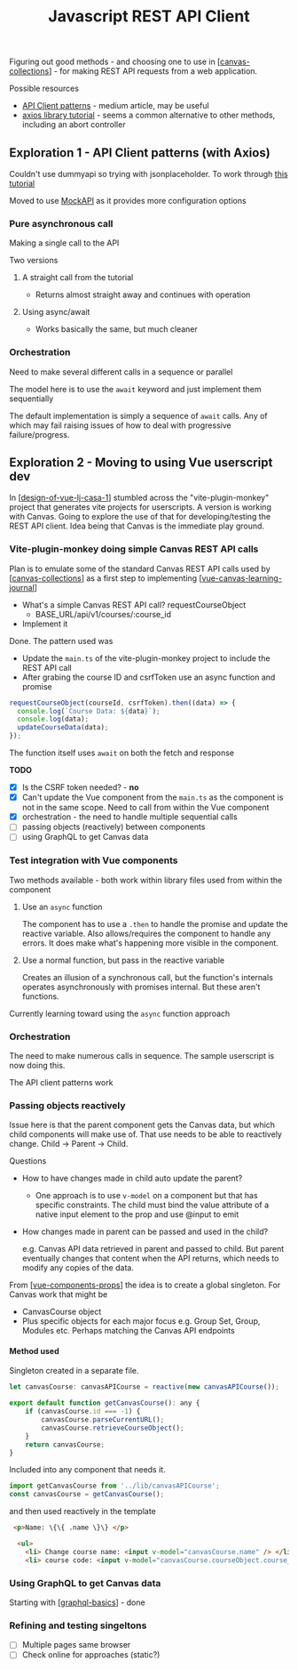 ﻿---
backlinks:
- title: Design of the VUE Learning Journal CASA
  url: /memex/sense/CASA/design-of-vue-lj-casa-1.html
- title: Web development
  url: /memex/sense/Web-development/web-development.html
tags: javascript, web-development, rest-api, client
title: Javascript REST API Client
type: note
---
Figuring out good methods - and choosing one to use in [[canvas-collections]] - for making REST API requests from a web application.

Possible resources

- [API Client patterns](https://medium.com/js-dojo/api-client-patterns-every-front-end-developer-need-to-know-b0957e05b134) - medium article, may be useful
- [axios library tutorial](https://dev.to/bajcmartinez/how-to-master-http-requests-with-axios-1b3l) - seems a common alternative to other methods, including an abort controller

## Exploration 1 - API Client patterns (with Axios)

Couldn't use dummyapi so trying with jsonplaceholder. To work through [this tutorial](https://medium.com/js-dojo/api-client-patterns-every-front-end-developer-need-to-know-b0957e05b134)

Moved to use [MockAPI](https://app.wiremock.cloud/) as it provides more configuration options

### Pure asynchronous call

Making a single call to the API

Two versions 

1. A straight call from the tutorial

    - Returns almost straight away and continues with operation 
2. Using async/await

    - Works basically the same, but much cleaner

### Orchestration

Need to make several different calls in a sequence or parallel

The model here is to use the `await` keyword and just implement them sequentially

The default implementation is simply a sequence of `await` calls.  Any of which may fail raising issues of how to deal with progressive failure/progress.

## Exploration 2 - Moving to using Vue userscript dev

In [[design-of-vue-lj-casa-1]] stumbled across the "vite-plugin-monkey" project that generates vite projects for userscripts. A version is working with Canvas. Going to explore the use of that for developing/testing the REST API client. Idea being that Canvas is the immediate play ground.

### Vite-plugin-monkey doing simple Canvas REST API calls

Plan is to emulate some of the standard Canvas REST API calls used by [[canvas-collections]] as a first step to implementing [[vue-canvas-learning-journal]]

- What's a simple Canvas REST API call?
    requestCourseObject 
    - BASE_URL/api/v1/courses/:course_id
- Implement it

Done.  The pattern used was

- Update the `main.ts` of the vite-plugin-monkey project to include the REST API call
- After grabing the course ID and csrfToken use an async function and promise

```javascript
requestCourseObject(courseId, csrfToken).then((data) => {
  console.log(`Course Data: ${data}`);
  console.log(data);
  updateCourseData(data);
});
```

The function itself uses `await` on both the fetch and response

**TODO**

- [X] Is the CSRF token needed? - **no**
- [X] Can't update the Vue component from the `main.ts` as the component is not in the same scope. Need to call from within the Vue component
- [X] orchestration - the need to handle multiple sequential calls
- [ ] passing objects (reactively) between components
- [ ] using GraphQL to get Canvas data

### Test integration with Vue components

Two methods available - both work within library files used from within the component

1. Use an `async` function 

    The component has to use a `.then` to handle the promise and update the reactive variable. Also allows/requires the component to handle any errors. It does make what's happening more visible in the component.

2. Use a normal function, but pass in the reactive variable

    Creates an illusion of a synchronous call, but the function's internals operates asynchronously with promises internal.  But these aren't functions. 

Currently learning toward using the `async` function approach

### Orchestration

The need to make numerous calls in sequence. The sample userscript is now doing this.

The API client patterns work

### Passing objects reactively

Issue here is that the parent component gets the Canvas data, but which child components will make use of. That use needs to be able to reactively change.  Child -> Parent -> Child.

Questions 

- How to have changes made in child auto update the parent?

    - One approach is to use `v-model` on a component but that has specific constraints. The child must bind the value attribute of a native input element to the prop and use @input to emit
- How changes made in parent can be passed and used in the child? 

    e.g. Canvas API data retrieved in parent and passed to child.  But parent eventually changes that content when the API returns, which needs to modify any copies of the data.

From [[vue-components-props]] the idea is to create a global singleton.  For Canvas work that might be

- CanvasCourse object 
- Plus specific objects for each major focus e.g. Group Set, Group, Modules etc. Perhaps matching the Canvas API endpoints

#### Method used

Singleton created in a separate file.

```javascript
let canvasCourse: canvasAPICourse = reactive(new canvasAPICourse());

export default function getCanvasCourse(): any {
    if (canvasCourse.id === -1) {
        canvasCourse.parseCurrentURL();
        canvasCourse.retrieveCourseObject();
    }
    return canvasCourse;
}
```

Included into any component that needs it.

```javascript
import getCanvasCourse from '../lib/canvasAPICourse';
const canvasCourse = getCanvasCourse();
```

and then used reactively in the template

```html
 <p>Name: \{\{ .name \}\} </p>

  <ul>
    <li> Change course name: <input v-model="canvasCourse.name" /> </li>
    <li> course code: <input v-model="canvasCourse.courseObject.course_code" /> </li>
```

### Using GraphQL to get Canvas data

Starting with [[graphql-basics]] - done

### Refining and testing singeltons

- [ ] Multiple pages same browser 
- [ ] Check online for approaches (static?)

[//begin]: # "Autogenerated link references for markdown compatibility"
[web-development]: web-development "Web development"
[canvas-collections]: ../CASA/CASA/canvas-collections "Canvas Collections"
[//end]: # "Autogenerated link references"


[//begin]: # "Autogenerated link references for markdown compatibility"
[canvas-collections]: ../CASA/CASA/canvas-collections "Canvas Collections"
[design-of-vue-lj-casa-1]: ../CASA/design-of-vue-lj-casa-1 "Design of the VUE Learning Journal CASA"
[vue-canvas-learning-journal]: ../CASA/vue-canvas-learning-journal "Canvas Learning Journal - Vue implementation"
[vue-components-props]: vue-components-props "Vue components/props in depth"
[graphql-basics]: graphql-basics "GraphQL basics"
[//end]: # "Autogenerated link references"